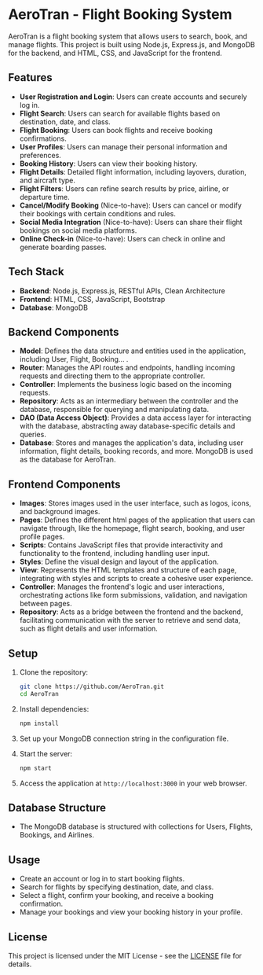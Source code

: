 # AeroTran - Flight Booking System

AeroTran is a flight booking system that allows users to search, book, and manage flights. This project is built using Node.js, Express.js, and MongoDB for the backend, and HTML, CSS, and JavaScript for the frontend.

## Features
- **User Registration and Login**: Users can create accounts and securely log in.
- **Flight Search**: Users can search for available flights based on destination, date, and class.
- **Flight Booking**: Users can book flights and receive booking confirmations.
- **User Profiles**: Users can manage their personal information and preferences.
- **Booking History**: Users can view their booking history.
- **Flight Details**: Detailed flight information, including layovers, duration, and aircraft type.
- **Flight Filters**: Users can refine search results by price, airline, or departure time.
- **Cancel/Modify Booking** (Nice-to-have): Users can cancel or modify their bookings with certain conditions and rules.
- **Social Media Integration** (Nice-to-have): Users can share their flight bookings on social media platforms.
- **Online Check-in** (Nice-to-have): Users can check in online and generate boarding passes.

## Tech Stack
- **Backend**: Node.js, Express.js, RESTful APIs, Clean Architecture
- **Frontend**: HTML, CSS, JavaScript, Bootstrap
- **Database**: MongoDB

## Backend Components
- **Model**: Defines the data structure and entities used in the application, including User, Flight, Booking... .
- **Router**: Manages the API routes and endpoints, handling incoming requests and directing them to the appropriate controller.
- **Controller**: Implements the business logic  based on the incoming requests.
- **Repository**: Acts as an intermediary between the controller and the database, responsible for querying and manipulating data.
- **DAO (Data Access Object)**: Provides a data access layer for interacting with the database, abstracting away database-specific details and queries.
- **Database**: Stores and manages the application's data, including user information, flight details, booking records, and more. MongoDB is used as the database for AeroTran.

## Frontend Components
- **Images**: Stores images used in the user interface, such as logos, icons, and background images.
- **Pages**: Defines the different html pages of the application that users can navigate through, like the homepage, flight search, booking, and user profile pages.
- **Scripts**: Contains JavaScript files that provide interactivity and functionality to the frontend, including handling user input.
- **Styles**: Define the visual design and layout of the application.
- **View**: Represents the HTML templates and structure of each page, integrating with styles and scripts to create a cohesive user experience.
- **Controller**: Manages the frontend's logic and user interactions, orchestrating actions like form submissions, validation, and navigation between pages.
- **Repository**: Acts as a bridge between the frontend and the backend, facilitating communication with the server to retrieve and send data, such as flight details and user information.

## Setup
1. Clone the repository:
   ```bash
   git clone https://github.com/AeroTran.git
   cd AeroTran
   ```

2. Install dependencies:
   ```bash
   npm install
   ```

3. Set up your MongoDB connection string in the configuration file.

4. Start the server:
   ```bash
   npm start
   ```

5. Access the application at `http://localhost:3000` in your web browser.

## Database Structure
- The MongoDB database is structured with collections for Users, Flights, Bookings, and Airlines.

## Usage
- Create an account or log in to start booking flights.
- Search for flights by specifying destination, date, and class.
- Select a flight, confirm your booking, and receive a booking confirmation.
- Manage your bookings and view your booking history in your profile.

## License
This project is licensed under the MIT License - see the [LICENSE](LICENSE) file for details.
